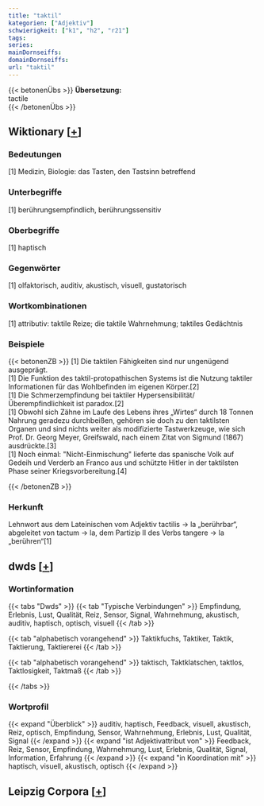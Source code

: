 ```yaml
---
title: "taktil"
kategorien: ["Adjektiv"]
schwierigkeit: ["k1", "h2", "r21"]
tags:
series:
mainDornseiffs:
domainDornseiffs:
url: "taktil"
---
```


{{< betonenÜbs >}}
**Übersetzung:**  
tactile  
{{< /betonenÜbs >}}

## Wiktionary [[+](https://de.wiktionary.org/wiki/taktil)]

### Bedeutungen
[1] Medizin, Biologie: das Tasten, den Tastsinn betreffend  

### Unterbegriffe
[1] berührungsempfindlich, berührungssensitiv  

### Oberbegriffe
[1] haptisch  

### Gegenwörter
[1] olfaktorisch, auditiv, akustisch, visuell, gustatorisch  

### Wortkombinationen
[1] attributiv: taktile Reize; die taktile Wahrnehmung; taktiles Gedächtnis  

### Beispiele
{{< betonenZB >}}
[1] Die taktilen Fähigkeiten sind nur ungenügend ausgeprägt.  
[1] Die Funktion des taktil-protopathischen Systems ist die Nutzung taktiler Informationen für das Wohlbefinden im eigenen Körper.[2]  
[1] Die Schmerzempfindung bei taktiler Hypersensibilität/Überempfindlichkeit ist paradox.[2]  
[1] Obwohl sich Zähne im Laufe des Lebens ihres „Wirtes“ durch 18 Tonnen Nahrung geradezu durchbeißen, gehören sie doch zu den taktilsten Organen und sind nichts weiter als modifizierte Tastwerkzeuge, wie sich Prof. Dr. Georg Meyer, Greifswald, nach einem Zitat von Sigmund (1867) ausdrückte.[3]  
[1] Noch einmal: "Nicht-Einmischung" lieferte das spanische Volk auf Gedeih und Verderb an Franco aus und schützte Hitler in der taktilsten Phase seiner Kriegsvorbereitung.[4]  

{{< /betonenZB >}}
### Herkunft
Lehnwort aus dem Lateinischen vom Adjektiv tactilis → la „berührbar“, abgeleitet von tactum → la, dem Partizip II des Verbs tangere → la „berühren“[1]  



## dwds [[+](https://www.dwds.de/wb/taktil)]

### Wortinformation
{{< tabs "Dwds" >}}
{{< tab "Typische Verbindungen" >}}
Empfindung, Erlebnis, Lust, Qualität, Reiz, Sensor, Signal, Wahrnehmung, akustisch, auditiv, haptisch, optisch, visuell
{{< /tab >}}

{{< tab "alphabetisch vorangehend" >}}
Taktikfuchs, Taktiker, Taktik, Taktierung, Taktiererei
{{< /tab >}}

{{< tab "alphabetisch vorangehend" >}}
taktisch, Taktklatschen, taktlos, Taktlosigkeit, Taktmaß
{{< /tab >}}

{{< /tabs >}}

### Wortprofil
{{< expand "Überblick" >}} auditiv, haptisch, Feedback, visuell, akustisch, Reiz, optisch, Empfindung, Sensor, Wahrnehmung, Erlebnis, Lust, Qualität, Signal {{< /expand >}}
{{< expand "ist Adjektivattribut von" >}} Feedback, Reiz, Sensor, Empfindung, Wahrnehmung, Lust, Erlebnis, Qualität, Signal, Information, Erfahrung {{< /expand >}}
{{< expand "in Koordination mit" >}} haptisch, visuell, akustisch, optisch {{< /expand >}}

## Leipzig Corpora [[+](https://corpora.uni-leipzig.de/en/res?word=taktil&corpusId=deu_newscrawl-public_2018)]

